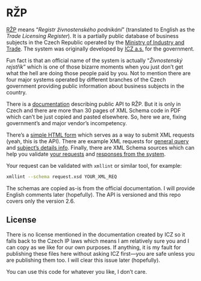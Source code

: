 # RŽP

[RŽP](http://www.rzp.cz) means “*Registr živnostenského podnikání*” (translated to English as the *Trade Licensing Register*). It is a partially public database of business subjects in the Czech Republic operated by the [Ministry of Industry and Trade](http://www.mpo.cz). The system was originally developed by [ICZ a.s.](http://www.i.cz) for the government.

Fun fact is that an official name of the system is actually “*Živnostenský rejstřík*” which is one of those bizarre moments when you just don’t get what the hell are doing those people paid by you. Not to mention there are four major systems operated by different branches of the Czech government providing public information about business subjects in the country.

There is a [documentation](http://www.rzp.cz/napoveda.html) describing public API to RŽP. But it is only in Czech and there are more than 30 pages of XML Schema code in PDF which can’t be just copied and pasted elsewhere. So, here we are, fixing government’s and major vendor’s incompetency.

There’s a [simple HTML form](index.html) which serves as a way to submit XML requests (yeah, this is the API). There are example XML requests for [general query](req-query.xml) and [subject’s details info](req-detail.xml). Finally, there are XML Schema sources which can help you validate [your requests](request.xsd) and [responses from the system](response.xsd).

Your request can be validated with `xmllint` or similar tool, for example:

```bash
xmllint --schema request.xsd YOUR_XML_REQ
```

The schemas are copied as-is from the official documentation. I will provide English comments later (hopefully). The API is versioned and this repo covers only the version 2.6.

## License

There is no license mentioned in the documentation created by ICZ so it falls back to the Czech IP laws which means I am relatively sure you and I can copy as we like for our own purposes. If anything, it is my fault for publishing these files here without asking ICZ first—you are safe unless you are publishing them too. I will clear this issue later (hopefully).

You can use this code for whatever you like, I don’t care.
